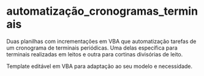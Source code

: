 # automatização_cronogramas_terminais

Duas planilhas com incrementações em VBA que automatização tarefas de um cronograma de terminais periódicas. Uma delas específica para terminais realizadas em leitos e outra para cortinas divisórias de leito.

Template editável em VBA para adaptação ao seu modelo e necessidade.
